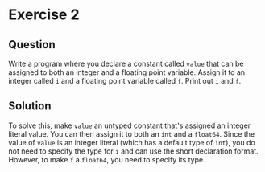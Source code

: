 # Exercise 2

## Question
Write a program where you declare a constant called `value` that can be assigned to both an integer and a floating point variable. Assign it to an integer called `i` and a floating point variable called `f`. Print out `i` and `f`.

## Solution

To solve this, make `value` an untyped constant that's assigned an integer literal value. You can then assign it to both an `int` and a `float64`. Since the value of `value` is an integer literal (which has a default type of `int`), you do not need to specify the type for `i` and can use the short declaration format. However, to make `f` a `float64`, you need to specify its type.

